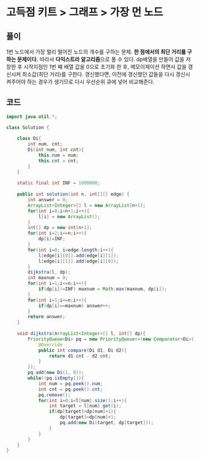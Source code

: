 # 고득점 키트 > 그래프 > 가장 먼 노드



## 풀이

1번 노드에서 가장 멀리 떨어진 노드의 개수를 구하는 문제. **한 점에서의 최단 거리를 구하는 문제이다.** 따라서 **다익스트라 알고리즘**으로 풀 수 있다. dp배열을 만들어 값을 저장한 후 시작지점인 1번 째 배열 값을 0으로 초기화 한 후, 메모이제이션 하면서 값을 갱신시켜 최소값(최단 거리)를 구한다. 갱신했다면, 이전에 갱신했던 값들을 다시 갱신시켜주어야 하는 경우가 생기므로 다시 우선순위 큐에 넣어 비교해준다.



## 코드

```java
import java.util.*;

class Solution {
    
    class Di{
        int num, cnt;
        Di(int num, int cnt){
            this.num = num;
            this.cnt = cnt;
        }
    }
    
    static final int INF = 1000000;
    
    public int solution(int n, int[][] edge) {
        int answer = 0;
        ArrayList<Integer>[] l = new ArrayList[n+1];
        for(int i=0;i<n+1;i++){
            l[i] = new ArrayList();
        }
        int[] dp = new int[n+1];
        for(int i=2;i<=n;i++){
            dp[i]=INF;
        }
        for(int i=0; i<edge.length;i++){
            l[edge[i][0]].add(edge[i][1]);
            l[edge[i][1]].add(edge[i][0]);
        }
        dijkstra(l, dp);
        int maxnum = 0;
        for(int i=1;i<=n;i++){
            if(dp[i]!=INF) maxnum = Math.max(maxnum, dp[i]);
        }
        for(int i=1;i<=n;i++){
            if(dp[i]==maxnum) answer++;
        }
        return answer;
    }
    
    void dijkstra(ArrayList<Integer>[] l, int[] dp){
        PriorityQueue<Di> pq = new PriorityQueue<>(new Comparator<Di>(){
            @Override
            public int compare(Di d1, Di d2){
                return d1.cnt - d2.cnt;
            }
        });
        pq.add(new Di(1, 0));
        while(!pq.isEmpty()){
            int num = pq.peek().num;
            int cnt = pq.peek().cnt;
            pq.remove();
            for(int i=0;i<l[num].size();i++){
                int target = l[num].get(i);
                if(dp[target]>dp[num]+1){
                    dp[target]=dp[num]+1;
                    pq.add(new Di(target, dp[target]));
                }
            }
        }
    }
}
```

